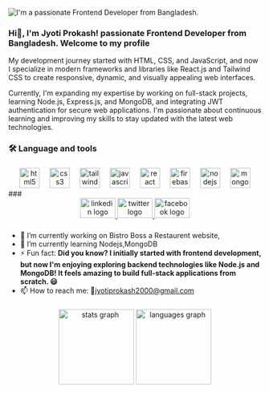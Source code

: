 ![I'm a passionate Frontend Developer from Bangladesh.](https://i.ibb.co.com/nQFFj33/Black-and-Yellow-Web-Developer-Linked-In-Banner-1.jpg)
### Hi👋, I'm Jyoti Prokash! passionate Frontend Developer from Bangladesh. Welcome to my profile

 My development journey started with HTML, CSS, and JavaScript, and now I specialize in modern frameworks and libraries like React.js and Tailwind CSS to create responsive, dynamic, and visually appealing web interfaces.

Currently, I'm expanding my expertise by working on full-stack projects, learning Node.js, Express.js, and MongoDB, and integrating JWT authentication for secure web applications. I'm passionate about continuous learning and improving my skills to stay updated with the latest web technologies.
<h3 align="left">🛠 Language and tools</h3>

###

<div align="center">
  <img src="https://cdn.jsdelivr.net/gh/devicons/devicon/icons/html5/html5-plain-wordmark.svg" height="40" alt="html5 logo"  />
  <img width="12" />
  <img src="https://cdn.jsdelivr.net/gh/devicons/devicon/icons/css3/css3-plain-wordmark.svg" height="40" alt="css3 logo"  />
  <img width="12" />
  <img src="https://cdn.simpleicons.org/tailwindcss/06B6D4" height="40" alt="tailwindcss logo"  />
  <img width="12" />
  <img src="https://cdn.jsdelivr.net/gh/devicons/devicon/icons/javascript/javascript-original.svg" height="40" alt="javascript logo"  />
  <img width="12" />
  <img src="https://cdn.jsdelivr.net/gh/devicons/devicon/icons/react/react-original.svg" height="40" alt="react logo"  />
  <img width="12" />
  <img src="https://cdn.jsdelivr.net/gh/devicons/devicon/icons/firebase/firebase-plain.svg" height="40" alt="firebase logo"  />
  <img width="12" />
  <img src="https://cdn.jsdelivr.net/gh/devicons/devicon/icons/nodejs/nodejs-original.svg" height="40" alt="nodejs logo"  />
  <img width="12" />
  <img src="https://cdn.jsdelivr.net/gh/devicons/devicon/icons/mongodb/mongodb-original.svg" height="40" alt="mongodb logo"  />
</div>
###

<div align="center">
  <a href="https://www.linkedin.com/in/jyoti-prokash-chakma-960b32292/" target="_blank">
    <img src="https://raw.githubusercontent.com/maurodesouza/profile-readme-generator/master/src/assets/icons/social/linkedin/default.svg" width="70" height="40" alt="linkedin logo"  />
  </a>
  <a href="https://x.com/jyoti_prokash20" target="_blank">
    <img src="https://raw.githubusercontent.com/maurodesouza/profile-readme-generator/master/src/assets/icons/social/twitter/default.svg" width="70" height="40" alt="twitter logo"  />
  </a>
  <a href="https://www.facebook.com/jyotiprokashchakma" target="_blank">
    <img src="https://raw.githubusercontent.com/maurodesouza/profile-readme-generator/master/src/assets/icons/social/facebook/default.svg" width="70" height="40" alt="facebook logo"  />
  </a>
</div>

###
###
- 🔭 I’m currently working on Bistro Boss a Restaurent website, 
- 🌱 I’m currently learning Nodejs,MongoDB 
- ⚡ Fun fact: **Did you know? I initially started with frontend development, but now I'm enjoying exploring backend technologies like Node.js and MongoDB! It feels amazing to build full-stack applications from scratch. 😃** 
- 📫 How to reach me: 📧jyotiprokash2000@gmail.com 
###

###

<div align="center">
  <img src="https://github-readme-stats.vercel.app/api?username=jyoti-prokash&hide_title=false&hide_rank=false&show_icons=true&include_all_commits=true&count_private=true&disable_animations=false&theme=dracula&locale=en&hide_border=false&order=1" height="150" alt="stats graph"  />
  <img src="https://github-readme-stats.vercel.app/api/top-langs?username=jyoti-prokash&locale=en&hide_title=false&layout=compact&card_width=320&langs_count=5&theme=dracula&hide_border=false&order=2" height="150" alt="languages graph"  />
</div>

###


